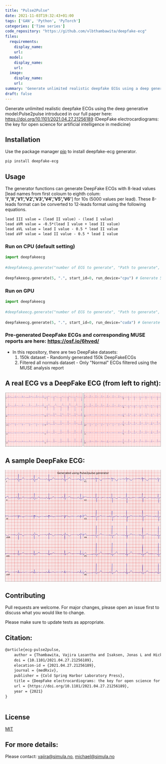```yaml
---
title: "Pulse2Pulse"
date: 2021-11-03T19:32:43+01:00
tags: ['GAN', 'Python', 'PyTorch']
categories: ['Time series']
code_repository: "https://github.com/vlbthambawita/deepfake-ecg"
files:
  requirements: 
    display_name: 
    url: 
  model: 
    display_name: 
    url: 
  image:
    display_name:
    url:
summary: 'Generate unlimited realistic deepfake ECGs using a deep generative model'
draft: false
---
```


Generate unlimited realistic deepfake ECGs using the deep generative model:Pulse2pulse introduced in our full paper here: https://doi.org/10.1101/2021.04.27.21256189 (DeepFake electrocardiograms: the key for open science for artificial intelligence in medicine) 


## Installation

Use the package manager [pip](https://pypi.org/project/deepfake-ecg/) to install deepfake-ecg generator.



```bash
pip install deepfake-ecg
```

## Usage


The generator functions can generate DeepFake ECGs with 8-lead values  [lead names from first coloum to eighth colum: **'I','II','V1','V2','V3','V4','V5','V6'**] for 10s (5000 values per lead). These 8-leads format can be converted to 12-leads format using the following equations. 

```
lead III value = (lead II value) - (lead I value)
lead aVR value = -0.5*(lead I value + lead II value)
lead aVL value = lead I value - 0.5 * lead II value
lead aVF value = lead II value - 0.5 * lead I value

```

### Run on CPU (default setting)

```python
import deepfakeecg

#deepfakeecg.generate("number of ECG to generate", "Path to generate", "start file ids from this number", "device to run") 

deepfakeecg.generate(5, ".", start_id=0, run_device="cpu") # Generate 5 ECGs to the current folder starting from id=0
```

### Run on GPU

```python
import deepfakeecg

#deepfakeecg.generate("number of ECG to generate", "Path to generate", "start file ids from this number", "device to run") 

deepfakeecg.generate(5, ".", start_id=0, run_device="cuda") # Generate 5 ECGs to the current folder starting from id=0
```
### Pre-generated DeepFake ECGs and corresponding MUSE reports are here: https://osf.io/6hved/

- In this repository, there are two DeepFake datasets:
  1. 150k dataset - Randomly generated 150k DeepFakeECGs
  2. Filtered all normals dataset - Only "Normal" ECGs filtered using the MUSE analysis report

## A real ECG vs a DeepFake ECG (from left to right):

![Real vs Fake](real_vs_fake_left_to_right_v2_r.png "Real vs a deepfake ECG")

## A sample DeepFake ECG:
![Sample deepfake ECG](2879_r.png "A sample deepfake ECG")



## Contributing

Pull requests are welcome. For major changes, please open an issue first to discuss what you would like to change.

Please make sure to update tests as appropriate.


## Citation:

```latex
@article{ecg-pulse2pulse,
	author = {Thambawita, Vajira Lasantha and Isaksen, Jonas L and Hicks, Steven and Ghouse, Jonas and Ahlberg, Gustav and Linneberg, Allan and Grarup, Niels and Ellervik, Christina and Olesen, Morten Salling and Hansen, Torben and Graff, Claus and Holstein-Rathlou, Niels-Henrik and Str{\"u}mke, Inga and Hammer, Hugo L. and Maleckar, Mary M and Halvorsen, P{\aa}l and Riegler, Michael A. and Kanters, J{\o}rgen K.},
	doi = {10.1101/2021.04.27.21256189},
	elocation-id = {2021.04.27.21256189},
	journal = {medRxiv},
	publisher = {Cold Spring Harbor Laboratory Press},
	title = {DeepFake electrocardiograms: the key for open science for artificial intelligence in medicine},
	url = {https://doi.org/10.1101/2021.04.27.21256189},
	year = {2021}
}
	
```

## License
[MIT](https://choosealicense.com/licenses/mit/)

## For more details: 
Please contact: vajira@simula.no, michael@simula.no